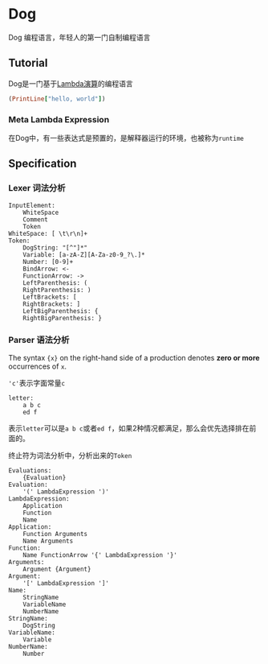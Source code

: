 # Dog

Dog 编程语言，年轻人的第一门自制编程语言

## Tutorial

Dog是一门基于[Lambda演算](https://personal.utdallas.edu/~gupta/courses/apl/lambda.pdf)的编程语言

```ruby
(PrintLine["hello, world"])
```

### Meta Lambda Expression

在Dog中，有一些表达式是预置的，是解释器运行的环境，也被称为`runtime`

## Specification

### Lexer 词法分析

```assembly
InputElement:
	WhiteSpace
	Comment
	Token
WhiteSpace: [ \t\r\n]+
Token:
	DogString: "[^"]*"
    Variable: [a-zA-Z][A-Za-z0-9_?\.]*
    Number: [0-9]+
    BindArrow: <-
    FunctionArrow: ->
    LeftParenthesis: (
    RightParenthesis: )
    LeftBrackets: [
    RightBrackets: ]
    LeftBigParenthesis: {
    RightBigParenthesis: }
```

### Parser 语法分析

The syntax `{x}` on the right-hand side of a production denotes **zero or more**
occurrences of `x`.

`'c'`表示字面常量`c`

```assembly
letter:
	a b c
	ed f
```

表示`letter`可以是`a b c`或者`ed f`，如果2种情况都满足，那么会优先选择排在前面的。

终止符为词法分析中，分析出来的`Token`

```assembly
Evaluations:
	{Evaluation}
Evaluation:
	'(' LambdaExpression ')'
LambdaExpression:
	Application
	Function
	Name
Application:
	Function Arguments
	Name Arguments
Function:
	Name FunctionArrow '{' LambdaExpression '}'
Arguments:
	Argument {Argument}
Argument:
	'[' LambdaExpression ']'
Name:
	StringName
	VariableName
	NumberName
StringName:
	DogString
VariableName:
	Variable
NumberName:
	Number
```